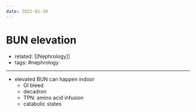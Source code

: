 ```yaml
---
date: 2022-01-30
---
```


# BUN elevation

- related: [[Nephrology]]
- tags: #nephrology
---

- elevated BUN can happen indoor
	- GI bleed
	- decadron
	- TPN: amino acid infusion
	- catabolic states
